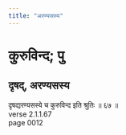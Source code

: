```yaml
---
title: "अरण्यसस्य"
---
```


# कुरुविन्द; पु
## दृषद्, अरण्यसस्य
दृषद्यरण्यसस्ये च कुरुविन्द इति श्रुतिः ॥ ६७ ॥<br />verse 2.1.1.67<br />page 0012

